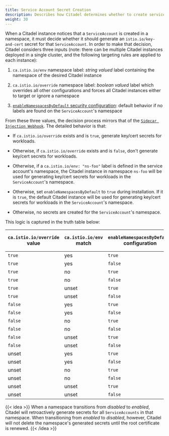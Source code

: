 ```yaml
---
title: Service Account Secret Creation
description: Describes how Citadel determines whether to create service account secrets.
weight: 30
---
```


When a Citadel instance notices that a `ServiceAccount` is created in a namespace, it must decide whether
it should generate an `istio.io/key-and-cert` secret for that `ServiceAccount`.
In order to make that decision, Citadel considers three inputs (note: there can be multiple Citadel instances
deployed in a single cluster, and the following targeting rules are applied to each instance):

1. `ca.istio.io/env` namespace label: *string valued* label containing the namespace of the desired Citadel instance

1. `ca.istio.io/override` namespace label: *boolean valued* label which overrides all other configurations and forces all Citadel instances either to target or ignore a namespace

1. [`enableNamespacesByDefault` security configuration](/docs/reference/config/installation-options/#security-options): default behavior if no labels are found on the `ServiceAccount`'s namespace

From these three values, the decision process mirrors that of the [`Sidecar Injection Webhook`](/docs/ops/configuration/mesh/injection-concepts/). The detailed behavior is that:

- If `ca.istio.io/override` exists and is `true`, generate key/cert secrets for workloads.

- Otherwise, if `ca.istio.io/override` exists and is `false`, don't generate key/cert secrets for workloads.

- Otherwise, if a `ca.istio.io/env: "ns-foo"` label is defined in the service account's namespace, the Citadel instance in namespace `ns-foo` will be used for generating key/cert secrets for workloads in the `ServiceAccount`'s namespace.

- Otherwise, set `enableNamespacesByDefault` to `true` during installation. If it is `true`, the default Citadel instance will be used for generating key/cert secrets for workloads in the `ServiceAccount`'s namespace.

- Otherwise, no secrets are created for the `ServiceAccount`'s namespace.

This logic is captured in the truth table below:

| `ca.istio.io/override` value | `ca.istio.io/env` match | `enableNamespacesByDefault` configuration | Workload secret created |
|------------------------------|-------------------------|-------------------------------------------|-------------------------|
|`true` | yes | `true` | yes |
|`true` | yes | `false` | yes |
|`true` | no | `true` | yes |
|`true` | no | `false` | yes |
|`true` | unset | `true` | yes |
|`true` | unset | `false` | yes |
|`false` | yes | `true` | no |
|`false` | yes | `false` | no |
|`false` | no | `true` | no |
|`false` | no | `false` | no |
|`false` | unset | `true` | no |
|`false` | unset | `false` | no |
|unset| yes | `true` | yes |
|unset| yes | `false` | yes |
|unset| no | `true` | no |
|unset| no | `false` | no |
|unset| unset | `true` | yes |
|unset| unset | `false` | no |

{{< idea >}}
When a namespace transitions from _disabled_ to _enabled_, Citadel will retroactively generate secrets for all `ServiceAccounts` in that namespace. When transitioning from _enabled_ to _disabled_, however, Citadel will not delete the namespace's generated secrets until the root certificate is renewed.
{{< /idea >}}
